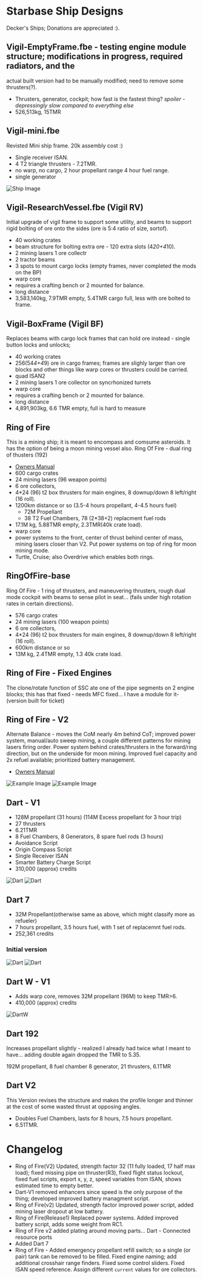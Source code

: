 
# Starbase Ship Designs

Decker's Ships; Donations are appreciated :).

## Vigil-EmptyFrame.fbe - testing engine module structure; modifications in progress, required radiators, and the 

actual built version had to be manually modified; need to remove some thrusters(?).

- Thrusters, generator, cockpit; how fast is the fastest thing?  *spoiler - depressingly slow compared to everything else*
- 526,513kg, 15TMR

## Vigil-mini.fbe 

Revisted Mini ship frame.  20k assembly cost :)

- Single receiver ISAN.
- 4 T2 triangle thrusters - 7.2TMR.
- no warp, no cargo, 2 hour propellant range 4 hour fuel range.
- single generator

![Ship Image](Vigil-mini.jpg)

## Vigil-ResearchVessel.fbe (Vigil RV)

Initial upgrade of vigil frame to support some utility, and beams to support rigid bolting of ore onto the sides (ore is 5:4 ratio of size, sortof).

- 40 working crates
- beam structure for bolting extra ore - 120 extra slots (4*20+4*10).
- 2 mining lasers 1 ore collectr
- 2 tractor beams
- 3 spots to mount cargo locks (empty frames, never completed the mods on the BP)
- warp core
- requires a crafting bench or 2 mounted for balance.
- long distance
- 3,583,140kg, 7.9TMR empty, 5.4TMR cargo full, less with ore bolted to frame.


## Vigil-BoxFrame (Vigil BF)

Replaces beams with cargo lock frames that can hold ore instead - single button locks and unlocks; 

- 40 working crates
- 256(54*4+4*9) ore in cargo frames; frames are slighly larger than ore blocks and other things like warp cores or thrusters
could be carried.
- quad ISAN2
- 2 mining lasers 1 ore collector on syncrhonized turrets
- warp core
- requires a crafting bench or 2 mounted for balance.
- long distance
- 4,891,903kg, 6.6 TMR empty, full is hard to measure

## Ring of Fire

This is a mining ship; it is meant to encompass and comsume asteroids.  It has the option of being a moon mining vessel also.
Ring Of Fire - dual ring of thusters (192)


- [Owners Manual](Rof-OwnersManual/RingOfFire.md)
- 600 cargo crates
- 24 mining lasers (96 weapon points)
- 6 ore collectors,
- 4*24 (96) t2 box thrusters for main engines, 8 downup/down 8 left/right (16 roll).
- 1200km distance or so (3.5-4 hours propellant, 4-4.5 hours fuel)
  - 72M Propellant
  - 38 T2 Fuel Chambers, 78 (2*38+2) replacment fuel rods
- 17.1M kg, 5.88TMR empty, 2.3TMR(40k crate load).
- warp core
- power systems to the front, center of thrust behind center of mass, mining lasers closer than V2.  Put power systems on top of ring for moon mining mode.
- Turtle, Cruise; also Overdrive which enables both rings.

## RingOfFire-base

Ring Of Fire - 1 ring of thrusters, and maneuvering thrusters, rough dual mode cockpit with beams to sense
pilot in seat... (fails under high rotation rates in certain directions).  

- 576 cargo crates
- 24 mining lasers (100 weapon points)
- 6 ore collectors,
- 4*24 (96) t2 box thrusters for main engines, 8 downup/down 8 left/right (16 roll).
- 600km distance or so
- 13M kg, 2.4TMR empty, 1.3 40k crate load.





## Ring of Fire - Fixed Engines

The clone/rotate function of SSC ate one of the pipe segments on 2 engine blocks; this has that fixed - needs MFC fixed... I have a module for it- (version built for ticket)

## Ring of Fire - V2 

Alternate Balance - moves the CoM nearly 4m behind CoT; improved power system, manual/auto sweep mining, a couple different patterns for mining lasers firing order.
Power system behind crates/thrusters in the forward/ring direction, but on the underside for moon mining.
Improved fuel capacity and 2x refuel available; prioritized battery management.

- [Owners Manual](Rof-OwnersManual/RingOfFire.md)

![Example Image](RingOfFire.jpg)
![Example Image](RingOfFire-InFlight.jpg)




## Dart - V1

- 128M propellant (31 hours) (114M Excess propellant for 3 hour trip)
- 27 thrusters 
- 6.21TMR
- 8 Fuel Chambers, 8 Generators, 8 spare fuel rods (3 hours)
- Avoidance Script
- Origin Compass Script
- Single Receiver ISAN
- Smarter Battery Charge Script
- 310,000 (approx) credits

![Dart](DartV1Cost.jpg)
![Dart](DartV1-Internals.jpg)

## Dart 7 

- 32M Propellant(otherwise same as above, which might classify more as refueler)
- 7 hours propellant, 3.5 hours fuel, with 1 set of replacemnt fuel rods.
- 252,361 credits

### Initial version

![Dart](DartV1Side.jpg)
![Dart](DartV1Top.jpg)

## Dart W - V1

- Adds warp core, removes 32M propellant (96M) to keep TMR>6.
- 410,000 (approx) credits

![DartW](DartW-V1.jpg)

## Dart 192

Increases propellant slightly - realized I already had twice what I meant to have... 
adding double again dropped the TMR to 5.35.

192M propellant, 8 fuel chamber 8 generator, 21 thrusters, 6.1TMR

## Dart V2

This Version revises the structure and makes the profile longer and thinner at the cost of some wasted thrust at opposing angles.

- Doubles Fuel Chambers, lasts for 8 hours, 7.5 hours propellant.
- 6.51TMR.




# Changelog

- Ring of Fire(V2) Updated, strength factor 32 (11 fully loaded, 17 half max load); fixed missing pipe on thruster(R3), fixed flight status lockout, fixed fuel scripts, export x, y, z, speed variables from ISAN, shows estimated time to empty better.
- Dart-V1 removed enhancers since speed is the only purpose of the thing; developed improved battery managment script.
- Ring of Fire(v2) Updated, strength factor improved power script, added mining laser dropout at low battery.
- Ring of Fire(Release1) Replaced power systems.  Added improved battery script, adds some weight from RC1.
- Ring of Fire v2 added plating around moving parts... Dart - Connected resource ports
- Added Dart 7
- Ring of Fire - Added emergency propellant refill switch; so a single (or pair) tank can be removed to be filled.  Fixed engine naming; add additional crosshair range finders.  Fixed some control sliders.  Fixed ISAN speed reference.  Assign different `current` values for ore collectors.